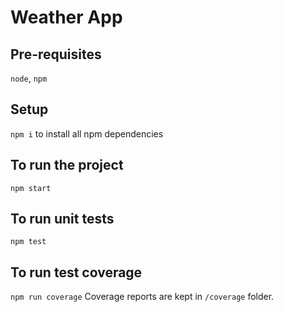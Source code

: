 # Weather App

## Pre-requisites
`node`, `npm`

## Setup
`npm i` to install all npm dependencies

## To run the project
`npm start`

## To run unit tests
`npm test`

## To run test coverage
`npm run coverage`
Coverage reports are kept in `/coverage` folder.
